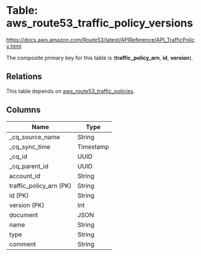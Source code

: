 # Table: aws_route53_traffic_policy_versions

https://docs.aws.amazon.com/Route53/latest/APIReference/API_TrafficPolicy.html

The composite primary key for this table is (**traffic_policy_arn**, **id**, **version**).

## Relations

This table depends on [aws_route53_traffic_policies](aws_route53_traffic_policies.md).

## Columns

| Name          | Type          |
| ------------- | ------------- |
|_cq_source_name|String|
|_cq_sync_time|Timestamp|
|_cq_id|UUID|
|_cq_parent_id|UUID|
|account_id|String|
|traffic_policy_arn (PK)|String|
|id (PK)|String|
|version (PK)|Int|
|document|JSON|
|name|String|
|type|String|
|comment|String|